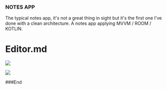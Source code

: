 ### NOTES APP

The typical notes app, it's not a great thing in sight but it's the first one I've done with a clean architecture.
A notes app applying MVVM / ROOM / KOTLIN.

# Editor.md

![](https://i.postimg.cc/W3Z45QDC/Whats-App-Image-2022-11-10-at-6-19-47-PM.jpg)

![](https://i.postimg.cc/pXsPJ2Gy/Whats-App-Image-2022-11-10-at-6-19-47-PM-1.jpg)


###End
